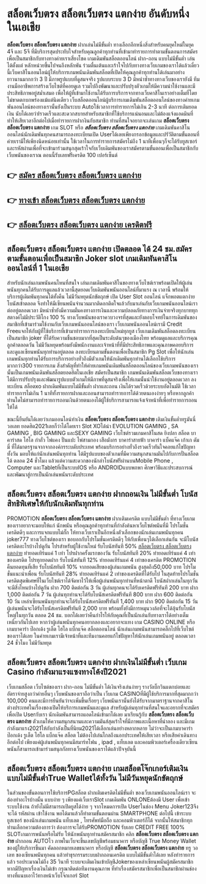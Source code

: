 # สล็อตเว็บตรง สล็อตเว็บตรง แตกง่าย   อันดับหนึ่งในเอเชีย 

**สล็อตเว็บตรง สล็อตเว็บตรง แตกง่าย** ฝากเล่นไม่มีขั้นต่ำ  ทางเลือกอีกหนึ่งสิ่งสำหรับคนยุคใหม่ในยุค 4จี และ 5จี ที่มีบริการสุดประทับใจสำหรับคุณลูกค้าทุกท่านที่เข้ามาทำรายการทำตามขั้นตอนการสมัครเพื่อเป็นสมาชิกกับทางทางค่ายเราเสี่ยงโชค เกมเดิมพันสล็อตออนไลน์ ฝาก-ถอน แบบไม่มีขั้นต่ำ เล่นได้ตั้งแต่ หลักหน่วยขึ้นไปจนถึงหลักพัน ร่วมตื่นเต้นและเร้าใจไปกับทางทางเว็บเกมของเราได้แล้วเดี๋ยวนี้เว็บคาสิโนออนไลน์ผู้ให้บริการเกมพนันเดิมพันสล็อตที่เปิดให้คุณลูกค้าทุกท่านได้เล่นมาอย่างยาวนานมากกว่า 3 ปี มีภาพรูปแบบที่ดูสมจจริง รูปแบบระบบ 3 D
มิหนำซ้ำทางทางเว็บของเรายังมี ทีมงานมืออาชีพการสร้างเว็บไซต์ที่คอยดูเล  รวมไปถึงพัฒนาและปรับปรุงตัวเกมให้มีความน่าใช้งานและมีประสิทธิภาพอยู่สม่ำเสมอ เพื่อให้ผู้ที่เข้ามาใช้งานได้รับการบริการจากทางเว็บคาสิโนเราอย่างเต็มที่โดยไม่ขาดตกบกพร่องแม้แต่นิดเดียว เว็บสล็อตออนไลน์ผู้บริการเกมเดิมพันสล็อตออนไลน์ของทางค่ายเกมพันออนไลน์ของทางเรานั้นยังเป็นระบบ Autoใช้เวลาการทำรายการไม่เกิน 2-3 นาที ต่อการเติมยอดเงิน นับได้เลยว่าIรวดเร็วและสะดวกสบายสำหรับสมาชิกที่ใช้บริการแน่นอนและไม่ต้องแจ้งแอดมินที่ทำให้เสียเวลาอีกต่อไปเมื่อทำรายการฝากงินกับสมาชิก
ท่านที่สนใจอยากจะเล่นเกม **สล็อตเว็บตรง สล็อตเว็บตรง แตกง่าย** เกม SLOT  หรือ ***สล็อตเว็บตรง สล็อตเว็บตรง แตกง่าย*** เกมเดิมพันคาสิโนออนไลน์นักเดิมพันทุกคนสามารถลงทะเบียนเปิด Userได้เลยเพียงกรอกข้อมูลและปรัวัติตามขั้นตอนที่ค่ายเรามีให้เพียงนิดหน่อยเท่านั้น ใช้เวลาในการทำรายการสมัครไม่ถึง 1 นาทีเพื่อนๆก็จะได้รับยูสเซอร์และรหัสผ่านเพื่อที่จะเข้ามาร่วมสนุกสุดเร้าใจกับเว็บเดิมพันของเราสมัครตามขั้นตอนเพื่อเป็นสมาชิกกับเว็บพนันของเราณ ตอนนี้รับเลยฟรีเครดิต 100 เปอร์เซ็นต์ 

## 👉 [สมัคร สล็อตเว็บตรง สล็อตเว็บตรง แตกง่าย](https://archa888.com/)
## 👉 [ทางเข้า สล็อตเว็บตรง สล็อตเว็บตรง แตกง่าย](https://archa888.com/)
## 👉 [สล็อตเว็บตรง สล็อตเว็บตรง แตกง่าย เครดิตฟรี](https://archa888.com/)

## สล็อตเว็บตรง สล็อตเว็บตรง แตกง่าย เปิดตลอด ได้ 24 ชม.สมัครตามขั้นตอนเพื่อเป็นสมาชิก Joker slot เกมเดิมพันคาสิโนออนไลน์ที่ 1 ในเอเชีย

สำหรับนักเล่นเกมพนันคนไหนที่สนใจ เล่นเกมเดิมพันคาสิโนของทางเว็บไซต์เราพร้อมเปิดให้ผู้เล่นพนันทุกคนได้รับการดูแลแล้วเวลานี้สุดยอดเว็บเดิมพันพนันออนไลน์ที่มาแรง ณ เวลานี้ พร้อมให้บริการผู้เดิมพันทุกคนได้ทั้งคืน ไม่มีวันหยุดนักขัตฤกษ์ เปิด User Slot ออนไลน์ แจ็กพอตแตกง่าย โบนัสเข้าตลอด จึงทำให้มีเซียนพนันจำนวนมากติดอกติดใจแล้วกับมาเล่นกับเว็บเกมพนันออนไลน์เราต่ออยู่ตลอดเวลา มิหนำซ้ำยังมีความมั่นคงทางการเงินและความปลอดภัยทางการเงินจ่ายจริงทุกบาททุกสตางค์ไม่มีประวัติโกง 100 % ทางเว็บพนันของเราควบวงจรที่สุดและยังตอบโจทย์ในการเดิมพันของสมาชิกที่เข้ามาร่วมใช้งานกับเว็บเกมพนันออนไลน์ของเรา
เว็บเกมพนันออนไลน์เรามี Credit Freeแจกให้กับผู้ที่ใช้บริการที่เข้ามาทำรายการลงทะเบียนใหม่ทุกยูส เว็บเกมเดิมพันสล็อตลงทะเบียนเป็นสมาชิก joker ที่ได้รับความชื่นชอบมากที่สุดเป็นระดับต้นๆของเมืองไทย พร้อมดูแลและบริการคุณลูกค้าตลอดวัน ไม่มีวันหยุดพร้อมยังมีพนักงานและเจ้าหน้าที่ที่มีประสิทธิภาพและคุณภาพคอยบริการและดูแลเซียนพนันทุกท่านอยู่ตลอด ลงทะเบียนตามขั้นตอนเพื่อเป็นสมาชิก  Pg Slot เพื่อให้นักเล่นเกมพนันทุกท่านได้รับการบริการอย่างทั่วถึงมีตัวเกมให้นักเดิมพันทุกท่านได้เลือกใช้บริการมากกว่า300 รายการเกม
สิ่งสำคัญที่ทำให้ค่ายเกมพนันเดิมพันสล็อตออนไลน์ของเว็บเกมพนันของเรานั้นเป็นเกมพนันเดิมพันสล็อตยอดฮิตในเอเชีย สมัครเป็นสมาชิก  เกมพนันเดิมพันสล็อตเว็บของทางเราได้มีการปรับปรุงและพัฒนารูปแบบตัวเกมให้มีภาพที่ดูสมจริงเพื่อให้เกมนั้นน่าใช้งานอยู่ตลอดเวลา ลงทะเบียน สล็อตxo ฝากเดิมพันแบบไม่มีขั้นต่ำ ฝากและถอน เงินได้รวดเร็วด้วยระบบอัตโนมัติ ใช้เวลาทำรายการไม่เกิน 1 นาทีทั้งรายการฝากและถอนสามารถทำรายการได้ด้วยตนเองง่ายๆ หรือหากลูกค้าท่านใดไม่สามารถทำรายการถอนเงินด้วยตนเองได้ผู้ใช้บริการสามารถแจ้งเจ้าหน้าที่เพื่อทำรายการถอนให้ได้

ขณะนี้ยืนยันได้เลยว่าเกมออนไลน์ทำเงิน **สล็อตเว็บตรง สล็อตเว็บตรง แตกง่าย** เติมเงินขั้นต่ำทรูมันนี่ วอเลท ยอดฮิต2021เลยก็ว่าได้โดยเรา Slot XOได้นำ EVOLUTION GAMING , SA GAMING , BIG GAMING และSEXY GAMING เว็บไซต์รวมเกมคาสิโนสด ยิงปลา สล็อต บาคาร่าสด ไฮโล กำถั่ว ไพ่แคง ปั่นแปะ ไพ่สามกอง เสือมังกร บาคาร่าสายฟ้า บาคาร่า แบ็คแจ๊ค เก้าเก ดัมมี่ ที่ได้มาตรฐานจากจากองค์กรระบดับประเทศ พร้อมบริการอย่างทั่วถึงรวดเร็วทันใจคอยแก้ไขปัญหา ทั้งวัน มอบให้แก่นักเล่นพนันทุกท่าน ได้มีรูปแบบของตัวเกมที่มีความสนุกสนานมันไปกับการปั่นสล็อต ได้ ตลอด 24 ชั่วโมง แล้วแต่ความสะดวกของนักล่าโบนัสฟรีผ่านบนMobile Phone , Computer และTabletที่เป็นระบบIOS หรือ ANDROIDแบบพกพา ศึกษาวิธีและประสบการณ์และพัฒนาสู่การเป็นนักเล่นพนันระดับประเทศ

## สล็อตเว็บตรง สล็อตเว็บตรง แตกง่าย ฝากถอนเงิน ไม่มีขั้นต่ำ โบนัสสิทธิพิเศษให้กับนักเดิมพันทุกท่าน

 PROMOTION  **สล็อตเว็บตรง สล็อตเว็บตรง แตกง่าย** ฝากเติมเครดิต แบบไม่มีขั้นต่ำ ที่ทางเว็บเกมของเราอยากจะมอบให้แก่  นักพนัน หรือคุณลูกค้าทุกท่านที่กำลังค้นหาเว็บไซต์พนันที่มี โปรโมชั่นเครดิตดีๆ และการแจกแบบไม่กั๊ก ให้ทางเว็บเราเป็นอีกหนึ่งตัวเลือกของนักเล่นเกมพนันทุกคน joker777 ทางเว็บไซต์ของเรา ขอบอกกับโปรโมชั่นเครดิตดีๆ ให้กับเพื่อนๆได้เลือกเล่นกัน จะมีโบนัสเครดิตอะไรบ้างไปดูกัน
โปรสำหรับผู้ใช้งานใหม่ รับโบนัสทันที 50% [สล็อตเว็บตรง สล็อตเว็บตรง แตกง่าย](https://archa888.com/) ทำยอดเทิร์นแค่ 1 เท่า
โปรฝากครั้งแรกของวัน รับโบนัสทันที 20% ทำยอดเทิร์นแค่ 4 เท่าของเครดิต
โปรทุกยอดฝาก รับโบนัสทันที 12% ทำยอดเทิร์นแค่ 4 เท่าของเครดิต
 PROMOTION คืนยอดทุนที่เสีย รับโบนัสทันที 10% จากยอดเสียของผู้เล่นเกมพนัน สูงสุดถึง50,000 บาท
โปรโมชั่นแนะนำเพื่อน รับโบนัสทันที 28% ทำยอดเทิร์นแค่ 2 เท่าของเครดิตที่ได้รับไป
ในสุดท้ายโปรโมชั่นเครดิตสุดพิเศษที่ในเว็บไซต์เราได้จัดหาไว้ให้เพื่อผู้เล่นพนันทุกท่านที่หน้าตาดี โบนัสฝากเล่นในทุกวัน จะมีสิ่งไหนบ้างไปดูกัน
ฝาก 700 ติดต่อกัน 3 วัน ผู้เล่นทุกคนจะได้รับเครดิตฟรีทันที 200 บาท
ฝาก 1,000 ติดต่อกัน 7 วัน ผู้เล่นทุกท่านจะได้รับโบนัสเครดิตฟรีทันที 800 บาท
ฝาก 600 ติดต่อกัน 10 วัน เหล่าเซียนพนันทุกท่านจะได้รับโบนัสเครดิตฟรีทันที 1,400 บาท
ฝาก 900 ติดต่อกัน 15 วัน ผู้เล่นพนันจะได้รับโบนัสเครดิตฟรีทันที 2,000 บาท
พร้อมทั้งยังมีการหมุนวงล้อที่จะได้ลุ้นรับโบนัสใหญ่ในทุกวัน ตลอด 24 ชม. บอกได้เลยว่าคืนกำไรให้กับคุณที่เป็นนักเล่นกับทางเราได้อย่างเต็มเหนี่ยวกันไปเลย หากว่าผู้เล่นพนันทุกคนอยากลองและอยากจะแทง เกม CASINO ONLINE หรือเกมบาคาร่า ป๊อกเด้ง รูเล็ต ไฮโล แบ็กแจ๊ค สล็อตออนไลน์ นักเล่นเกมพนันสามารถคลิ๊กไปที่เว็บไซต์ของเราได้เลย ในค่ายเกมเรามีเจ้าหน้าที่และทีมงานคอยแก้ไขปัญหาให้นักเล่นเกมพนันอยู่ ตลอดเวลา 24 ชั่วโมง ไม่มีวันหยุด

## สล็อตเว็บตรง สล็อตเว็บตรง แตกง่าย ฝากเงินไม่มีขั้นต่ำ  เว็บเกม Casino กำลังมาแรงแซงทางโค้งปี2021

เว็บเกมสล็อต เว็บไซต์ของเรา ฝาก-ถอน ไม่มีขั้นต่ำ ได้เงินจริงเล่นง่ายๆ รางวัลบิ๊กวินแตกบ่อยและอัตราจ่ายสูงกว่าค่ายอื่นๆ เว็บพนันของเราถือว่าเป็น เว็บเกม CASINOที่มีผู้ใช้บริการมากที่สุดมากกว่า 100,000 คนและมีการยืนยันว่าจะเพิ่มขึ้นเรื่อยๆ เว็บพนันเรานั้นยังได้รับจากมาตราฐานจากคาสิโนต่างประเทศในเรื่องของเปิดให้บริการเกมพนันและดูแล สำหรับผู้เล่นทุกท่านที่สนใจและอยากที่จะสมัครเพื่อเปิด Userกับเรา นักเดิมพันสามารถแอดไลน์เข้ามาได้เลย
	มาเรียนรู้กับ **สล็อตเว็บตรง สล็อตเว็บตรง แตกง่าย** ตัวเกมให้ความสนุกสนานและความมันส์สุดเร้าใจที่มีภาพและเนื้อหาที่น่าลอง และมีเกมกำลังมาแรง2021ให้กับกำลังเป็นที่นิยม2021ได้เลือกเล่นอย่างหลากหลาย  ไม่ว่าจะเป็นเกมบาคาร่า ป๊อกเด้ง รูเล็ต ไฮโล แบ็กแจ๊ค สล็อต ไม่ต้องไปเล่นไกลถึงนอกประเทศให้เสียเวลา หรือเสียค่าเดินทางอีกต่อไป เพียงแค่ผู้เล่นพนันทุกคนมีสมาร์ทโฟน , ipad , แท็บเลต และคอมพิวเตอร์เครื่องเดียวเซียนพนันก็สามารถเข้ามาร่วมสนุกกัลทางเว็บพนันของเราได้แล้วปัจจุบันนี้

## สล็อตเว็บตรง สล็อตเว็บตรง แตกง่าย เกมสล็อตโจ๊กเกอร์เติมเงินแบบไม่มีขั้นต่ำTrue Walletได้ทั้งวัน ไม่มีวันหยุดนักขัตฤกษ์

ในส่วนของขั้นตอนการใช้บริการPGสล็อต ฝากเติมเครดิตไม่มีขั้นต่ำ ของเว็บเกมพนันออนไลน์เรา จะต้องทำอะไรบ้างนั้น แบบง่าย ๆ เพียงแค่เว็บเราSlot เกมเดิมพัน ONLONEต้องมี User เพื่อเข้าระบบใช้งาน ถ้ายังไม่มีสามารถเปิดยูสได้ง่าย ๆ จากโหมดการเปิด Userในช่อง Menu Joker123จึงจะได้ รหัสผ่าน เข้าใช้งาน พอได้มาแล้วก็ทำตามขั้นตอนผ่าน SMARTPHONE ต่อไปนี้
เข้าระบบ ยูสเซอร์  ของนักเล่นเกมพนัน แท็บเลต , โทรศัพท์มือถือ และคอมพิวเตอร์ก็ได้
จากนั้นให้สมาชิกทุกท่านเลือกความต้องการว่า ต้องการจะได้รับPROMOTION รับเลย CREDIT FREE 100% SLOTเกมการพนันหรือไม่รับ
ให้นักพนันทุกท่านสมัครสมาชิก คลิก **สล็อตเว็บตรง สล็อตเว็บตรง แตกง่าย** ฝากถอน AUTOไว ภาพในเว็บจะขึ้นเลขบัญชีพร้อมธนาคาร หรือบัญชี True Money Wallet ของผู้ให้บริการขึ้นมา
คัดลอกหมายเลขธนาคาร หรือบัญชี **สล็อตเว็บตรง สล็อตเว็บตรง แตกง่าย** ทรู วอเลท ของเซียนพนันทุกคน แล้วทำธุรกรรมระบบฝากถอนเครดิต แบบไม่มีขั้นต่ำได้เลย
หลังทำรายการแล้ว รอประมาณไม่ถึง 35 วินาที ระบบจะเติมเงินเข้าบัญชีJokerของเหล่าเซียนพนันผู้สมัครสมาชิก
หากมีปัญหาเรื่องเงินไม่เข้า กรุณาติดต่อทีมงานคุณภาพ ที่ทำเรื่องสมัครสมาชิกเพื่อเป็นสมาชิกผ่านช่องทางที่แนบเอาไว้ทางหน้าเว็บโจ๊กเกอร์ Slot


